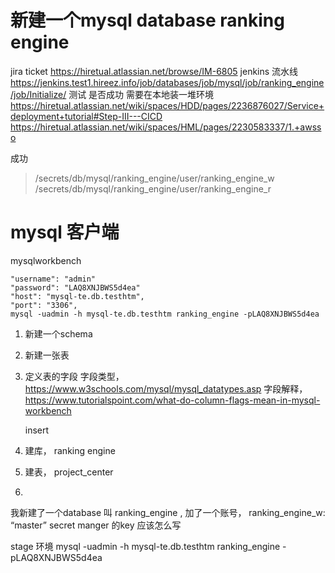 # 新建一个mysql database ranking engine
jira ticket https://hiretual.atlassian.net/browse/IM-6805
jenkins 流水线 https://jenkins.test1.hireez.info/job/databases/job/mysql/job/ranking_engine/job/Initialize/
测试 是否成功
需要在本地装一堆环境
https://hiretual.atlassian.net/wiki/spaces/HDD/pages/2236876027/Service+deployment+tutorial#Step-III---CICD
https://hiretual.atlassian.net/wiki/spaces/HML/pages/2230583337/1.+awsso

成功
 > /secrets/db/mysql/ranking_engine/user/ranking_engine_w
   /secrets/db/mysql/ranking_engine/user/ranking_engine_r

# mysql 客户端


mysqlworkbench

    "username": "admin"
    "password": "LAQ8XNJBWS5d4ea"
    "host": "mysql-te.db.testhtm",
    "port": "3306",
    mysql -uadmin -h mysql-te.db.testhtm ranking_engine -pLAQ8XNJBWS5d4ea

1. 新建一个schema
2. 新建一张表
3. 定义表的字段
   字段类型，https://www.w3schools.com/mysql/mysql_datatypes.asp
   字段解释，https://www.tutorialspoint.com/what-do-column-flags-mean-in-mysql-workbench

   insert



1. 建库， ranking engine
2. 建表， project_center
3. 





我新建了一个database 叫 ranking_engine , 加了一个账号，
ranking_engine_w: “master”
secret manger 的key 应该怎么写



stage 环境
mysql -uadmin -h mysql-te.db.testhtm ranking_engine -pLAQ8XNJBWS5d4ea

